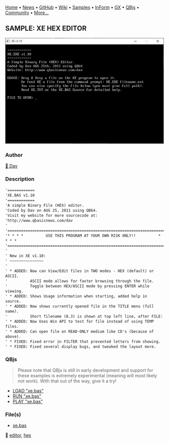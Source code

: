 [Home](https://qb64.com) • [News](../../news.md) • [GitHub](https://github.com/QB64Official/qb64) • [Wiki](wiki.md) • [Samples](../../samples.md) • [InForm](../../inform.md) • [GX](../../gx.md) • [QBjs](../../qbjs.md) • [Community](../../community.md) • [More...](../../more.md)

## SAMPLE: XE HEX EDITOR

![screenshot.png](img/screenshot.png)

### Author

[🐝 Dav](../dav.md) 

### Description

```text
'============
'XE.BAS v1.10
'============
'A simple Binary File (HEX) editor.
'Coded by Dav on AUG 25, 2011 using QB64.
'Visit my website for more sourcecode at:
'http://www.qbasicnews.com/dav
'
'==========================================================================
'* * * *          USE THIS PROGRAM AT YOUR OWN RISK ONLY!!          * * * *
'==========================================================================
'
' New in XE v1.10:
' ~~~~~~~~~~~~~~~
'
' * ADDED: Now can View/Edit files in TWO modes - HEX (default) or ASCII.
'          ASCII mode allows for faster browsing through the file.
'          Toggle between HEX/ASCII mode by pressing ENTER while viewing.
' * ADDED: Shows Usage information when starting, added help in source.
' * ADDED: Now shows currently opened file in the TITLE menu (full name).
'          Short filename (8.3) is shown at top left line, after FILE:
' * ADDED: Now Uses Win API to test for file instead of using TEMP files.
' * ADDED: Can open file on READ-ONLY medium like CD's (because of above).
' * FIXED: Fixed error in FILTER that prevented letters from showing.
' * FIXED: Fixed several display bugs, and tweaked the layout more.
```

### QBjs

> Please note that QBjs is still in early development and support for these examples is extremely experimental (meaning will most likely not work). With that out of the way, give it a try!

* [LOAD "xe.bas"](https://qbjs.org/index.html?src=https://qb64.com/samples/xe-hex-editor/src/xe.bas)
* [RUN "xe.bas"](https://qbjs.org/index.html?mode=auto&src=https://qb64.com/samples/xe-hex-editor/src/xe.bas)
* [PLAY "xe.bas"](https://qbjs.org/index.html?mode=play&src=https://qb64.com/samples/xe-hex-editor/src/xe.bas)

### File(s)

* [xe.bas](src/xe.bas)

🔗 [editor](../editor.md), [hex](../hex.md)
